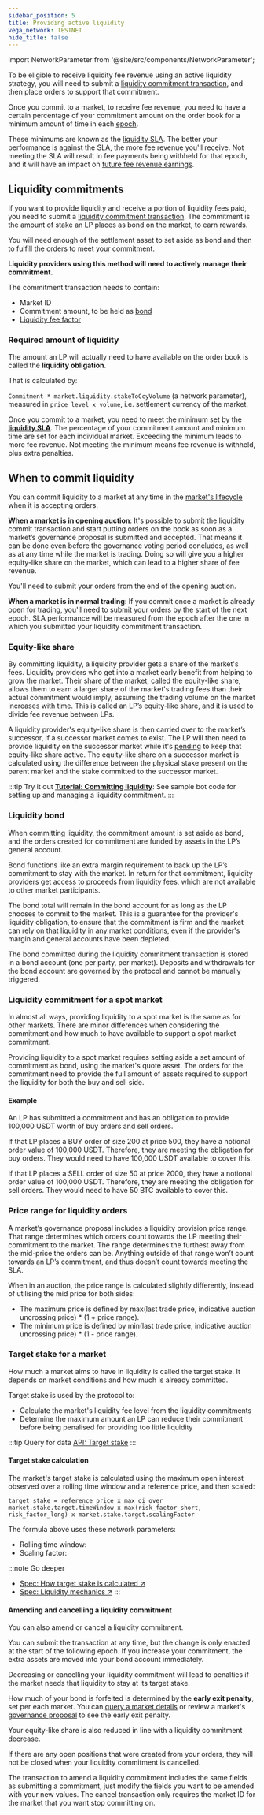 ```yaml
---
sidebar_position: 5
title: Providing active liquidity
vega_network: TESTNET
hide_title: false
---
```


import NetworkParameter from '@site/src/components/NetworkParameter';

To be eligible to receive liquidity fee revenue using an active liquidity strategy, you will need to submit a [liquidity commitment transaction](#liquidity-commitments), and then place orders to support that commitment.

Once you commit to a market, to receive fee revenue, you need to have a certain percentage of your commitment amount on the order book for a minimum amount of time in each [epoch](../chain/network.md#epochs). 

These minimums are known as the [liquidity SLA](./rewards-penalties.md#liquidity-sla). The better your performance is against the SLA, the more fee revenue you'll receive. Not meeting the SLA will result in fee payments being withheld for that epoch, and it will have an impact on [future fee revenue earnings](./rewards-penalties.md#penalties-for-not-meeting-sla). 

## Liquidity commitments
If you want to provide liquidity and receive a portion of liquidity fees paid, you need to submit a [liquidity commitment transaction](../../tutorials/committing-liquidity.md). The commitment is the amount of stake an LP places as bond on the market, to earn rewards.

You will need enough of the settlement asset to set aside as bond and then to fulfill the orders to meet your commitment. 

**Liquidity providers using this method will need to actively manage their commitment.** 

The commitment transaction needs to contain:
* Market ID
* Commitment amount, to be held as [bond](#liquidity-bond)
* [Liquidity fee factor](../liquidity/rewards-penalties.md#determining-the-liquidity-fee-percentage)

### Required amount of liquidity
The amount an LP will actually need to have available on the order book is called the **liquidity obligation**.

That is calculated by:

`Commitment * market.liquidity.stakeToCcyVolume` (a network parameter), measured in `price level x volume`, i.e. settlement currency of the market.

Once you commit to a market, you need to meet the minimum set by the **[liquidity SLA](./rewards-penalties.md#liquidity-sla)**. The percentage of your commitment amount and minimum time are set for each individual market. Exceeding the minimum leads to more fee revenue. Not meeting the minimum means fee revenue is withheld, plus extra penalties.

## When to commit liquidity
You can commit liquidity to a market at any time in the [market's lifecycle](../trading-framework/market-lifecycle.md) when it is accepting orders.

**When a market is in opening auction**: It's possible to submit the liquidity commit transaction and start putting orders on the book as soon as a market’s governance proposal is submitted and accepted. That means it can be done even before the governance voting period concludes, as well as at any time while the market is trading. Doing so will give you a higher equity-like share on the market, which can lead to a higher share of fee revenue. 

You'll need to submit your orders from the end of the opening auction.

**When a market is in normal trading**: If you commit once a market is already open for trading, you'll need to submit your orders by the start of the next epoch. SLA performance will be measured from the epoch after the one in which you submitted your liquidity commitment transaction.

### Equity-like share
By committing liquidity, a liquidity provider gets a share of the market's fees. Liquidity providers who get into a market early benefit from helping to grow the market. Their share of the market, called the equity-like share, allows them to earn a larger share of the market's trading fees than their actual commitment would imply, assuming the trading volume on the market increases with time. This is called an LP’s equity-like share, and it is used to divide fee revenue between LPs.

A liquidity provider's equity-like share is then carried over to the market’s successor, if a successor market comes to exist. The LP will then need to provide liquidity on the successor market while it's [pending](../trading-framework/market-lifecycle.md#market-status-pending) to keep that equity-like share active. The equity-like share on a successor market is calculated using the difference between the physical stake present on the parent market and the stake committed to the successor market.

:::tip Try it out
**[Tutorial: Committing liquidity](../../tutorials/building-a-bot/adding-a-liquidity-commitment.md)**: See sample bot code for setting up and managing a liquidity commitment.
:::

### Liquidity bond
When committing liquidity, the commitment amount is set aside as bond, and the orders created for commitment are funded by assets in the LP’s general account. 

Bond functions like an extra margin requirement to back up the LP’s commitment to stay with the market. In return for that commitment, liquidity providers get access to proceeds from liquidity fees, which are not available to other market participants.

The bond total will remain in the bond account for as long as the LP chooses to commit to the market. This is a guarantee for the provider's liquidity obligation, to ensure that the commitment is firm and the market can rely on that liquidity in any market conditions, even if the provider's margin and general accounts have been depleted.

The bond committed during the liquidity commitment transaction is stored in a bond account (one per party, per market). Deposits and withdrawals for the bond account are governed by the protocol and cannot be manually triggered.

### Liquidity commitment for a spot market
In almost all ways, providing liquidity to a spot market is the same as for other markets. There are minor differences when considering the commitment and how much to have available to support a spot market commitment. 

Providing liquidity to a spot market requires setting aside a set amount of commitment as bond, using the market's quote asset. The orders for the commitment need to provide the full amount of assets required to support the liquidity for both the buy and sell side.

#### Example

An LP has submitted a commitment and has an obligation to provide 100,000 USDT worth of buy orders and sell orders.

If that LP places a BUY order of size 200 at price 500, they have a notional order value of 100,000 USDT. Therefore, they are meeting the obligation for buy orders. They would need to have 100,000 USDT available to cover this.

If that LP places a SELL order of size 50 at price 2000, they have a notional order value of 100,000 USDT. Therefore, they are meeting the obligation for sell orders. They would need to have 50 BTC available to cover this.

### Price range for liquidity orders
A market’s governance proposal includes a liquidity provision price range. That range determines which orders count towards the LP meeting their commitment to the market. The range determines the furthest away from the mid-price the orders can be. Anything outside of that range won’t count towards an LP’s commitment, and thus doesn’t count towards meeting the SLA.

When in an auction, the price range is calculated slightly differently, instead of utilising the mid price for both sides:
- The maximum price is defined by max(last trade price, indicative auction uncrossing price) * (1 + price range).
- The minimum price is defined by min(last trade price, indicative auction uncrossing price) * (1 - price range).

### Target stake for a market
How much a market aims to have in liquidity is called the target stake. It depends on market conditions and how much is already committed.

Target stake is used by the protocol to:
* Calculate the market's liquidity fee level from the liquidity commitments
* Determine the maximum amount an LP can reduce their commitment before being penalised for providing too little liquidity

:::tip Query for data
[API: Target stake](./api/../../../api/rest/data-v2/trading-data-service-get-latest-market-data.api.mdx)
:::

#### Target stake calculation
The market's target stake is calculated using the maximum open interest observed over a rolling time window and a reference price, and then scaled:

`target_stake = reference_price x max_oi over market.stake.target.timeWindow x max(risk_factor_short, risk_factor_long) x market.stake.target.scalingFactor`

The formula above uses these network parameters:
* Rolling time window: <NetworkParameter frontMatter={frontMatter} param="market.stake.target.timeWindow" />
* Scaling factor: <NetworkParameter frontMatter={frontMatter} param="market.stake.target.scalingFactor" />

:::note Go deeper
* [Spec: How target stake is calculated ↗](https://github.com/vegaprotocol/specs/blob/master/protocol/0041-TSTK-target_stake.md)
* [Spec: Liquidity mechanics ↗](https://github.com/vegaprotocol/specs/blob/master/protocol/0044-LIME-lp_mechanics.md)
:::

#### Amending and cancelling a liquidity commitment 
You can also amend or cancel a liquidity commitment. 

You can submit the transaction at any time, but the change is only enacted at the start of the following epoch. If you increase your commitment, the extra assets are moved into your bond account immediately.

Decreasing or cancelling your liquidity commitment will lead to penalties if the market needs that liquidity to stay at its target stake. 

How much of your bond is forfeited is determined by the **early exit penalty**, set per each market. You can [query a market details](../../api/rest/data-v2/trading-data-service-get-market.api.mdx) or review a market's [governance proposal](../../api/rest/data-v2/trading-data-service-list-governance-data.api.mdx) to see the early exit penalty.

Your equity-like share is also reduced in line with a liquidity commitment decrease. 

If there are any open positions that were created from your orders, they will not be closed when your liquidity commitment is cancelled.

The transaction to amend a liquidity commitment includes the same fields as submitting a commitment, just modify the fields you want to be amended with your new values. The cancel transaction only requires the market ID for the market that you want stop committing on.